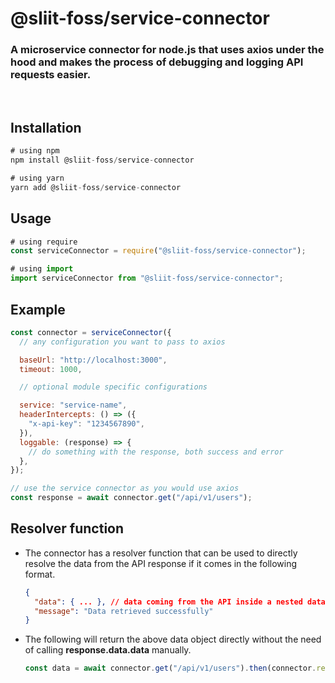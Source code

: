 # @sliit-foss/service-connector

### A microservice connector for node.js that uses axios under the hood and makes the process of debugging and logging API requests easier.

<br/>

## Installation

```js
# using npm
npm install @sliit-foss/service-connector

# using yarn
yarn add @sliit-foss/service-connector
```

## Usage

```js
# using require
const serviceConnector = require("@sliit-foss/service-connector");

# using import
import serviceConnector from "@sliit-foss/service-connector";
```

## Example<br/>

```js
const connector = serviceConnector({
  // any configuration you want to pass to axios

  baseUrl: "http://localhost:3000",
  timeout: 1000,

  // optional module specific configurations

  service: "service-name",
  headerIntercepts: () => ({
    "x-api-key": "1234567890",
  }),
  loggable: (response) => {
    // do something with the response, both success and error
  },
});

// use the service connector as you would use axios
const response = await connector.get("/api/v1/users");
```

## Resolver function

- The connector has a resolver function that can be used to directly resolve the data from the API response if it comes in the following format.

  ```json
  {
    "data": { ... }, // data coming from the API inside a nested data object
    "message": "Data retrieved successfully"
  }
  ```

- The following will return the above data object directly without the need of calling **response.data.data** manually.

  ```js
  const data = await connector.get("/api/v1/users").then(connector.resolve);
  ```
